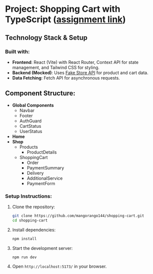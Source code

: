# Project: Shopping Cart with TypeScript ([assignment link](https://www.theodinproject.com/lessons/node-path-react-new-shopping-cart))

## Technology Stack & Setup

### Built with:
- **Frontend**: React (Vite) with React Router, Context API for state management, and Tailwind CSS for styling.  
- **Backend (Mocked)**: Uses [Fake Store API](https://fakestoreapi.com/) for product and cart data.  
- **Data Fetching**: Fetch API for asynchronous requests.  

## Component Structure:

- **Global Components**  
  - Navbar  
  - Footer  
  - AuthGuard  
  - CartStatus  
  - UserStatus  
- **Home**  
- **Shop**  
  - Products  
    - ProductDetails  
  - ShoppingCart  
    - Order  
    - PaymentSummary  
    - Delivery  
    - AdditionalService  
    - PaymentForm 

### Setup Instructions:
1. Clone the repository:  
   ```sh
   git clone https://github.com/mangorango144/shopping-cart.git
   cd shopping-cart
   ```
2. Install dependencies:  
   ```sh
   npm install
   ```
3. Start the development server:  
   ```sh
   npm run dev
   ```
4. Open `http://localhost:5173/` in your browser.
